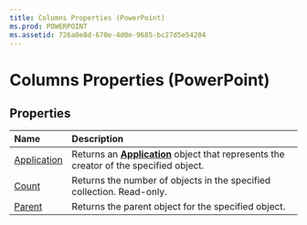 ```yaml
---
title: Columns Properties (PowerPoint)
ms.prod: POWERPOINT
ms.assetid: 726a0e8d-670e-4d0e-9685-bc27d5e54204
---
```



# Columns Properties (PowerPoint)

## Properties



|**Name**|**Description**|
|:-----|:-----|
|[Application](columns-application-property-powerpoint.md)|Returns an  **[Application](application-object-powerpoint.md)** object that represents the creator of the specified object.|
|[Count](columns-count-property-powerpoint.md)|Returns the number of objects in the specified collection. Read-only.|
|[Parent](columns-parent-property-powerpoint.md)|Returns the parent object for the specified object.|

